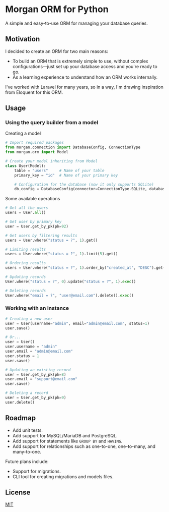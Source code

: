# Morgan ORM for Python
A simple and easy-to-use ORM for managing your database queries.

## Motivation
I decided to create an ORM for two main reasons:
- To build an ORM that is extremely simple to use, without complex configurations—just set up your database access and you're ready to go.
- As a learning experience to understand how an ORM works internally.

I've worked with Laravel for many years, so in a way, I'm drawing inspiration from Eloquent for this ORM.

## Usage
### Using the query builder from a model

Creating a model
```python
# Import required packages
from morgan.connection import DatabaseConfig, ConnectionType
from morgan.orm import Model

# Create your model inheriting from Model
class User(Model):
    table = "users"     # Name of your table
    primary_key = "id"  # Name of your primary key

    # Configuration for the database (now it only supports SQLite)
    db_config = DatabaseConfig(connector=ConnectionType.SQLite, database_url="morgan.db")
```

Some available operations
```python
# Get all the users
users = User.all()

# Get user by primary key
user = User.get_by_pk(pk=92)

# Get users by filtering results
users = User.where("status = ?", 1).get()

# Limiting results
users = User.where("status = ?", 1).limit(5).get()

# Ordering results
users = User.where("status = ?", 1).order_by("created_at", "DESC").get()

# Updating records
User.where("status = ?", 0).update("status = ?", 1).exec()

# Deleting records
User.where("email = ?", "user@email.com").delete().exec()
```

### Working with an instance
```python
# Creating a new user
user = User(username="admin", email="admin@email.com", status=1)
user.save()

# Or...
user = User()
user.username = "admin"
user.email = "admin@email.com"
user.status = 1
user.save()

# Updating an existing record
user = User.get_by_pk(pk=8)
user.email = "support@email.com"
user.save()

# Deleting a record
user = User.get_by_pk(pk=9)
user.delete()
```

## Roadmap
- Add unit tests.
- Add support for MySQL/MariaDB and PostgreSQL.
- Add support for statements like `GROUP BY` and `HAVING`.
- Add support for relationships such as one-to-one, one-to-many, and many-to-one.

Future plans include:
- Support for migrations.
- CLI tool for creating migrations and models files.

## License
[MIT](https://github.com/vcgtz/py-morgan-orm/blob/main/LICENSE)
